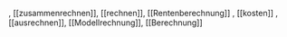 , [[zusammenrechnen]], [[rechnen]], [[Rentenberechnung]]
, [[kosten]]
, [[ausrechnen]], [[Modellrechnung]], [[Berechnung]]